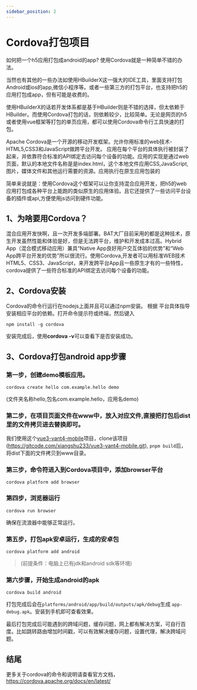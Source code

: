 ```yaml
---
sidebar_position: 2
---
```


# Cordova打包项目

如何把一个h5应用打包成android的app? 使用Cordova就是一种简单不错的办法。

当然也有其他的一些办法如使用HBuilderX这一强大的IDE工具，里面支持打包Android或ios的app,微信小程序等。或者一些第三方的打包平台，也支持把h5的应用打包成app，但有可能是收费的。

使用HBuilderX的话若开发体系都是基于HBuilder则是不错的选择，但太依赖于HBuilder。而使用Cordova打包的话，则依赖较少，比较简单。无论是网页的h5或者使用vue框架等打包的单页应用，都可以使用Cordova命令行工具快速的打包。

Apache Cordova是一个开源的移动开发框架。允许你用标准的web技术-HTML5,CSS3和JavaScript做跨平台开发。 应用在每个平台的具体执行被封装了起来，并依靠符合标准的API绑定去访问每个设备的功能。应用的实现是通过web页面，默认的本地文件名称是是index.html，这个本地文件应用CSS,JavaScript,图片，媒体文件和其他运行需要的资源。应用执行在原生应用包装的

简单来说就是：使用Cordova这个框架可以让你支持混合应用开发，把h5的web应用打包成各种平台上能跑的类似原生的应用体验。且它还提供了一些访问平台设备的插件或api,方便使用js访问到硬件功能。

## **1、为啥要用Cordova？**

混合应用开发快啊，且一次开发多端部署。BAT大厂目前采用的都是这种技术，原生开发虽然性能和体验是好，但是无法跨平台，维护和开发成本过高。Hybrid App（混合模式移动应用）兼具“Native App良好用户交互体验的优势”和“Web App跨平台开发的优势”所以很流行。使用Cordova,开发者可以用标准WEB技术HTML5、CSS3、JavaScript，来开发跨平台App且一些原生才有的一些特性，cordova提供了一些符合标准的API绑定去访问每个设备的功能。

## **2、Cordova安装**

Cordova的命令行运行在nodejs上面并且可以通过npm安装。 根据 平台具体指导安装相应平台的依赖。打开命令提示符或终端，然后键入

```shell
npm install -g cordova
```

安装完成后，使用**cordova -v**可以查看下是否安装成功。

## 3、Cordova打包android app步骤

### 第一步，创建demo模板应用。

```shell
cordova create hello com.example.hello demo 
```

(文件夹名称hello,包名com.example.hello，应用名demo)

### 第二步，在项目页面文件在www中，放入对应文件,直接把打包后dist里的文件拷贝进去替换即可。

我们使用这个[vue3-vant4-mobile](https://gitcode.com/xiangshu233/vue3-vant4-mobile/overview)项目，clone该项目(https://gitcode.com/xiangshu233/vue3-vant4-mobile.git), `pnpm build`后，将dist下面的文件拷贝到www目录。

### 第三步，命令符进入到Cordova项目中，添加browser平台

```shell
cordova platform add browser
```

### 第四步，浏览器运行

```shell
cordova run browser
```

确保在流浪器中能够正常运行。

### 第五步，打包apk安卓运行，生成的安卓包

```shell
cordova platform add android 
```

>(前提条件：电脑上已有jdk和android sdk等环境)

### 第六步骤，开始生成android的apk

```shell
cordova build android
```

打包完成后会在`platforms/android/app/build/outputs/apk/debug`生成 `app-debug.apk`。安装到手机即可查看效果。

最后打包完成后可能遇到的跨域问题，缓存问题，网上都有解决方案，可自行百度。比如跳转路由增加时间戳，可以有效解决缓存问题，设置代理，解决跨域问题。


## 结尾

更多关于cordova的命令和说明请查看官方文档，https://cordova.apache.org/docs/en/latest/

